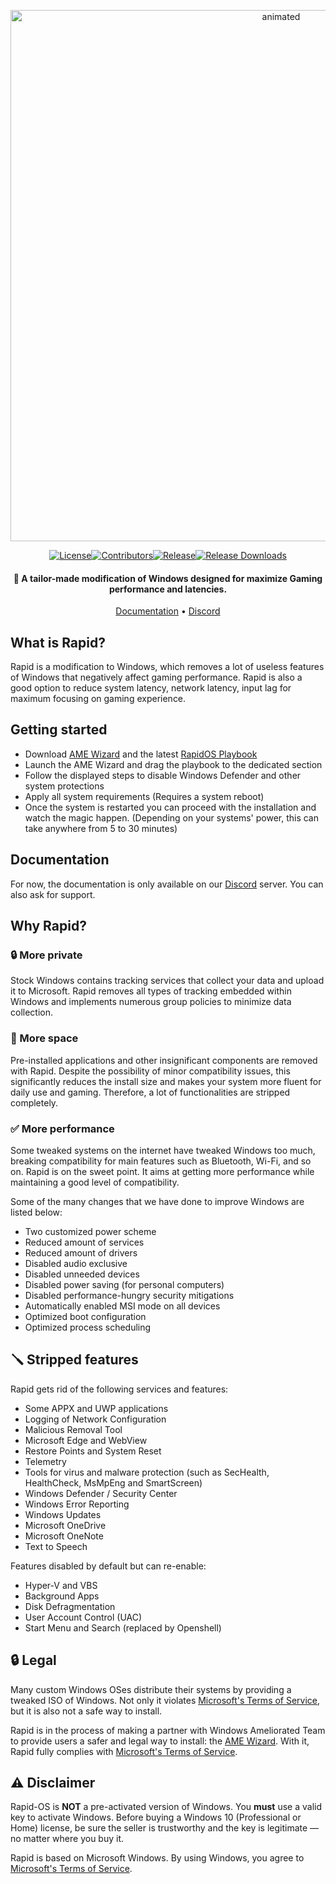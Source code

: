 <p align="center">
  <img src="https://github.com/salvatorepolverino/rapidtest/assets/109186462/a250fc91-bb3e-41e5-97a5-c8c3c4bdb58f" alt="animated" width="850"/>
</p>
  <p align="center">
    <a href="https://github.com/Rapid-OS/Rapid/blob/main/LICENSE"><img alt="License" src="https://img.shields.io/github/license/rapid-os/rapid?style=for-the-badge&logo=github&color=1A91FF"/></a><a href="https://github.com/Rapid-OS/Rapid/graphs/contributors"><img alt="Contributors" src="https://img.shields.io/github/contributors/rapid-os/rapid?style=for-the-badge&color=1A91FF"/></a><a href="https://github.com/Rapid-OS/Rapid/releases/latest"><img alt="Release" src="https://img.shields.io/github/release/rapid-os/rapid?style=for-the-badge&color=1A91FF" /></a><a href="https://github.com/Rapid-OS/Rapid/releases"><img alt="Release Downloads" src="https://img.shields.io/github/downloads/Rapid-OS/Rapid/total?style=for-the-badge&logo=github&color=1A91FF" /></a>
  </p>
<h4 align="center">🚀 A tailor-made modification of Windows designed for maximize Gaming performance and latencies.</h4>

<p align="center">
  <a href="https://discord.gg/YCPU7EtW6J">Documentation</a>
  •
  <a href="https://discord.gg/7epGCcuAKV" target="_blank">Discord</a>
</p>

## **What is Rapid?**

Rapid is a modification to Windows, which removes a lot of useless features of Windows that negatively affect gaming performance.
Rapid is also a good option to reduce system latency, network latency, input lag for maximum focusing on gaming experience.

## **Getting started**
- Download [AME Wizard](https://ameliorated.io/) and the latest [RapidOS Playbook](https://github.com/Rapid-OS/Rapid/releases/latest)
- Launch the AME Wizard and drag the playbook to the dedicated section
- Follow the displayed steps to disable Windows Defender and other system protections
- Apply all system requirements (Requires a system reboot)
- Once the system is restarted you can proceed with the installation and watch the magic happen. (Depending on your systems' power, this can take anywhere from 5 to 30 minutes)

## **Documentation**
For now, the documentation is only available on our [Discord](https://discord.gg/YCPU7EtW6J) server. You can also ask for support.

## **Why Rapid?**

### 🔒 More private
Stock Windows contains tracking services that collect your data and upload it to Microsoft.
Rapid removes all types of tracking embedded within Windows and implements numerous group policies to minimize data collection. 

### 🚀 More space
Pre-installed applications and other insignificant components are removed with Rapid. Despite the possibility of minor compatibility issues, this significantly reduces the install size and makes your system more fluent for daily use and gaming. Therefore, a lot of functionalities are stripped completely.

### ✅ More performance
Some tweaked systems on the internet have tweaked Windows too much, breaking compatibility for main features such as Bluetooth, Wi-Fi, and so on.
Rapid is on the sweet point. It aims at getting more performance while maintaining a good level of compatibility.

Some of the many changes that we have done to improve Windows are listed below:
- Two customized power scheme
- Reduced amount of services
- Reduced amount of drivers
- Disabled audio exclusive
- Disabled unneeded devices
- Disabled power saving (for personal computers)
- Disabled performance-hungry security mitigations
- Automatically enabled MSI mode on all devices
- Optimized boot configuration
- Optimized process scheduling

## 🪛 Stripped features
Rapid gets rid of the following services and features:
- Some APPX and UWP applications
- Logging of Network Configuration
- Malicious Removal Tool
- Microsoft Edge and WebView
- Restore Points and System Reset
- Telemetry
- Tools for virus and malware protection (such as SecHealth, HealthCheck, MsMpEng and SmartScreen)
- Windows Defender / Security Center
- Windows Error Reporting
- Windows Updates
- Microsoft OneDrive
- Microsoft OneNote
- Text to Speech

Features disabled by default but can re-enable:

- Hyper-V and VBS
- Background Apps
- Disk Defragmentation
- User Account Control (UAC)
- Start Menu and Search (replaced by Openshell)

## 🔒 Legal
Many custom Windows OSes distribute their systems by providing a tweaked ISO of Windows. Not only it violates [Microsoft's Terms of Service](https://www.microsoft.com/en-us/Useterms/Retail/Windows/10/UseTerms_Retail_Windows_10_English.htm), but it is also not a safe way to install.

Rapid is in the process of making a partner with Windows Ameliorated Team to provide users a safer and legal way to install: the [AME Wizard](https://ameliorated.io). With it, Rapid fully complies with [Microsoft's Terms of Service](https://www.microsoft.com/en-us/Useterms/Retail/Windows/10/UseTerms_Retail_Windows_10_English.htm).

## ⚠️ Disclaimer
Rapid-OS is **NOT** a pre-activated version of Windows. You **must** use a valid key to activate Windows. Before buying a Windows 10 (Professional or Home) license, be sure the seller is trustworthy and the key is legitimate — no matter where you buy it.

Rapid is based on Microsoft Windows. By using Windows, you agree to [Microsoft's Terms of Service](https://www.microsoft.com/en-us/Useterms/Retail/Windows/10/UseTerms_Retail_Windows_10_English.htm).
